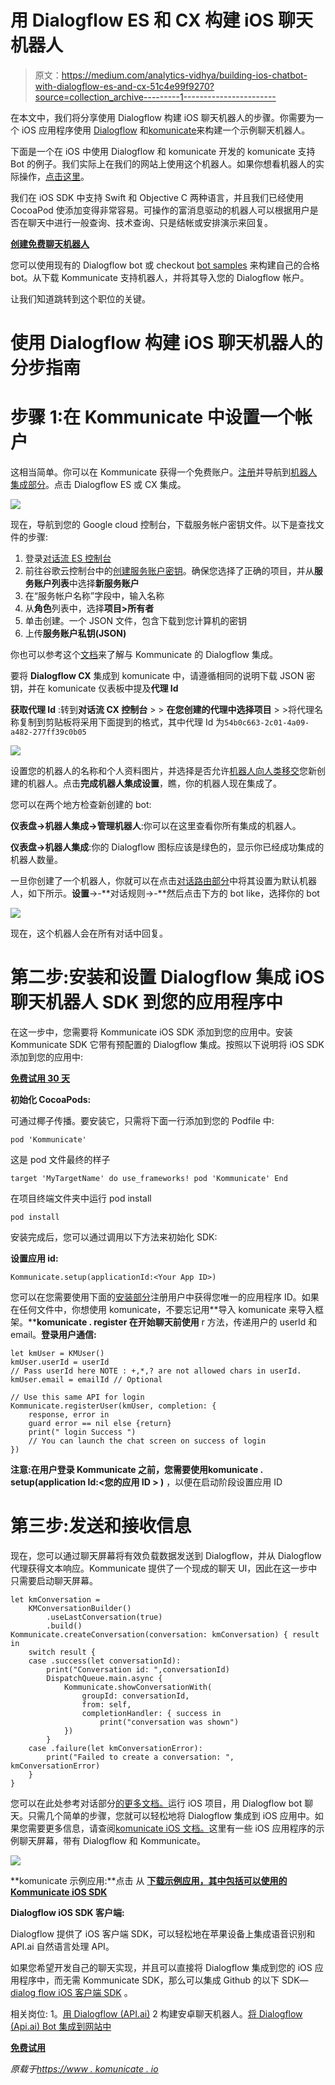 # 用 Dialogflow ES 和 CX 构建 iOS 聊天机器人

> 原文：<https://medium.com/analytics-vidhya/building-ios-chatbot-with-dialogflow-es-and-cx-51c4e99f9270?source=collection_archive---------1----------------------->

在本文中，我们将分享使用 Dialogflow 构建 iOS 聊天机器人的步骤。你需要为一个 iOS 应用程序使用 [Dialogflow](https://dialogflow.com/) 和[komunicate](https://www.kommunicate.io/)来构建一个示例聊天机器人。

下面是一个在 iOS 中使用 Dialogflow 和 komunicate 开发的 komunicate 支持 Bot 的例子。我们实际上在我们的网站上使用这个机器人。如果你想看机器人的实际操作，[点击这里](https://www.kommunicate.io/blog/building-ios-chatbot-with-dialogflow-api-ai/)。

我们在 iOS SDK 中支持 Swift 和 Objective C 两种语言，并且我们已经使用 CocoaPod 使添加变得非常容易。可操作的富消息驱动的机器人可以根据用户是否在聊天中进行一般查询、技术查询、只是结帐或安排演示来回复。

[**创建免费聊天机器人**](https://dashboard.kommunicate.io/signup)

您可以使用现有的 Dialogflow bot 或 checkout [bot samples](https://docs.kommunicate.io/docs/bot-samples) 来构建自己的合格 bot。从下载 Kommunicate 支持机器人，并将其导入您的 Dialogflow 帐户。

让我们知道跳转到这个职位的关键。

# 使用 Dialogflow 构建 iOS 聊天机器人的分步指南

# 步骤 1:在 Kommunicate 中设置一个帐户

这相当简单。你可以在 Kommunicate 获得一个免费账户。[注册](https://dashboard.kommunicate.io/signup)并导航到[机器人集成部分](https://dashboard.kommunicate.io/bots/bot-integrations)。点击 Dialogflow ES 或 CX 集成。

![](img/1d683ea163d0b3abb20d7be5f6fcf85d.png)

现在，导航到您的 Google cloud 控制台，下载服务帐户密钥文件。以下是查找文件的步骤:

1.  登录[对话流 ES 控制台](https://dialogflow.cloud.google.com/#/login)
2.  前往谷歌云控制台中的[创建服务账户密钥](https://console.cloud.google.com/apis/credentials/serviceaccountkey)。确保您选择了正确的项目，并从**服务账户列表**中选择**新服务账户**
3.  在“服务帐户名称”字段中，输入名称
4.  从**角色**列表中，选择**项目>所有者**
5.  单击创建。一个 JSON 文件，包含下载到您计算机的密钥
6.  上传**服务账户私钥(JSON)**

你也可以参考这个[文档](https://docs.kommunicate.io/docs/bot-dialogflow-integration#integration-using-dialogflow-es)来了解与 Kommunicate 的 Dialogflow 集成。

要将 **Dialogflow CX** 集成到 komunicate 中，请遵循相同的说明下载 JSON 密钥，并在 komunicate 仪表板中提及**代理 Id**

**获取代理 Id** :转到**对话流 CX 控制台** > > **在您创建的代理中选择项目** > >将代理名称复制到剪贴板将采用下面提到的格式，其中代理 Id 为`54b0c663-2c01-4a09-a482-277ff39c0b05`

![](img/a98b4a6900e88fecf8ebbb2a5fa75893.png)

设置您的机器人的名称和个人资料图片，并选择是否允许[机器人向人类移交](https://www.kommunicate.io/blog/chatbot-human-handoff/)您新创建的机器人。点击**完成机器人集成设置**，瞧，你的机器人现在集成了。

您可以在两个地方检查新创建的 bot:

**仪表盘→机器人集成→管理机器人**:你可以在这里查看你所有集成的机器人。

**仪表盘→机器人集成**:你的 Dialogflow 图标应该是绿色的，显示你已经成功集成的机器人数量。

一旦你创建了一个机器人，你就可以在点击[对话路由部分](https://dashboard.kommunicate.io/settings/conversation-rules)中将其设置为默认机器人，如下所示。**设置**->-**对话规则->-**然后点击下方的 bot like，选择你的 bot

![](img/b3a9e25239dfac181a4e3783f2ced9c2.png)

现在，这个机器人会在所有对话中回复。

# 第二步:安装和设置 Dialogflow 集成 iOS 聊天机器人 SDK 到您的应用程序中

在这一步中，您需要将 Kommunicate iOS SDK 添加到您的应用中。安装 Kommunicate SDK 它带有预配置的 Dialogflow 集成。按照以下说明将 iOS SDK 添加到您的应用中:

[**免费试用 30 天**](https://dashboard.kommunicate.io/signup)

**初始化 CocoaPods:**

可通过椰子传播。要安装它，只需将下面一行添加到您的 Podfile 中:

```
pod 'Kommunicate'
```

这是 pod 文件最终的样子

```
target 'MyTargetName' do use_frameworks! pod 'Kommunicate' End
```

在项目终端文件夹中运行 pod install

```
pod install
```

安装完成后，您可以通过调用以下方法来初始化 SDK:

**设置应用 id:**

```
Kommunicate.setup(applicationId:<Your App ID>)
```

您可以在您需要使用下面的[安装部分](https://dashboard.kommunicate.io/settings/install)注册用户中获得您唯一的应用程序 ID。如果在任何文件中，你想使用 komunicate，不要忘记用**导入 komunicate 来导入框架。****komunicate . register 在开始聊天前使用** r 方法，传递用户的 userId 和 email。**登录用户通信:**

```
let kmUser = KMUser()
kmUser.userId = userId 
// Pass userId here NOTE : +,*,? are not allowed chars in userId.
kmUser.email = emailId // Optional

// Use this same API for login
Kommunicate.registerUser(kmUser, completion: {
    response, error in
    guard error == nil else {return}
    print(" login Success ") 
    // You can launch the chat screen on success of login
})
```

**注意:**在用户登录 Kommunicate 之前，您需要使用**komunicate . setup(**application Id**:<您的应用 ID > )** ，以便在启动阶段设置应用 ID

# 第三步:发送和接收信息

现在，您可以通过聊天屏幕将有效负载数据发送到 Dialogflow，并从 Dialogflow 代理获得文本响应。Kommunicate 提供了一个现成的聊天 UI，因此在这一步中只需要启动聊天屏幕。

```
let kmConversation =
    KMConversationBuilder()
        .useLastConversation(true)
        .build()
Kommunicate.createConversation(conversation: kmConversation) { result in
    switch result {
    case .success(let conversationId):
        print("Conversation id: ",conversationId)
        DispatchQueue.main.async {
            Kommunicate.showConversationWith(
                groupId: conversationId,
                from: self,
                completionHandler: { success in
                    print("conversation was shown")
            })
        }
    case .failure(let kmConversationError):
        print("Failed to create a conversation: ", kmConversationError)
    }
}
```

您可以在此处参考对话部分[的更多文档。](https://docs.kommunicate.io/docs/ios-conversation#new-conversation)运行 iOS 项目，用 Dialogflow bot 聊天。只需几个简单的步骤，您就可以轻松地将 Dialogflow 集成到 iOS 应用中。如果您需要更多信息，请查阅[komunicate iOS 文档。](https://docs.kommunicate.io/docs/ios-installation)这里有一些 iOS 应用程序的示例聊天屏幕，带有 Dialogflow 和 Kommunicate。

![](img/c771b5ee87861dcdbe22db15e45eb1a8.png)

**komunicate 示例应用:**点击 从 [**下载示例应用，其中包括可以使用的 Kommunicate iOS SDK**](https://github.com/Kommunicate-io/Kommunicate-iOS-SDK)

**Dialogflow iOS SDK 客户端:**

Dialogflow 提供了 iOS 客户端 SDK，可以轻松地在苹果设备上集成语音识别和 API.ai 自然语言处理 API。

如果您希望开发自己的聊天实现，并且可以直接将 Dialogflow 集成到您的 iOS 应用程序中，而无需 Kommunicate SDK，那么可以集成 Github 的以下 SDK—[dialog flow iOS 客户端 SDK](https://github.com/dialogflow/dialogflow-apple-client) 。

相关岗位:
1。[用 Dialogflow (API.ai)](https://www.kommunicate.io/blog/build-chatbot-with-dialogflow-android-sdk/)
2 构建安卓聊天机器人。[将 Dialogflow (Api.ai) Bot 集成到网站中](https://www.kommunicate.io/blog/how-to-integrate-bot-using-dialogflow-in-kommunicate-1ac32911a7d0/)

[**免费试用**](https://dashboard.kommunicate.io/signup)

*原载于*[*https://www . komunicate . io*](https://www.kommunicate.io/blog/building-ios-chatbot-with-dialogflow-api-ai/)